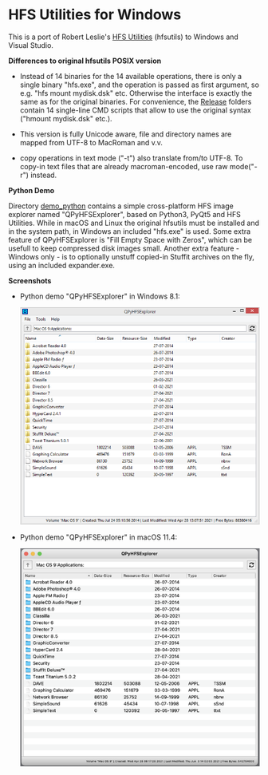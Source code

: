 # HFS Utilities for Windows

This is a port of Robert Leslie's [HFS Utilities](https://www.mars.org/home/rob/proj/hfs/) (hfsutils) to Windows and Visual Studio.

**Differences to original hfsutils POSIX version**

* Instead of 14 binaries for the 14 available operations, there is only a single binary "hfs.exe", and the operation is passed as first argument, so e.g. "hfs mount mydisk.dsk" etc. Otherwise the interface is exactly the same as for the original binaries. For convenience, the [Release](Release/Win32/) folders contain 14 single-line CMD scripts that allow to use the original syntax ("hmount mydisk.dsk" etc.).

* This version is fully Unicode aware, file and directory names are mapped from UTF-8 to MacRoman and v.v.

* copy operations in text mode ("-t") also translate from/to UTF-8. To copy-in text files that are already macroman-encoded, use raw mode("-r") instead.

**Python Demo**

Directory [demo_python](demo_python/) contains a simple cross-platform HFS image explorer named "QPyHFSExplorer", based on Python3, PyQt5 and HFS Utilities. While in macOS and Linux the original hfsutils must be installed and in the system path, in Windows an included "hfs.exe" is used. Some extra feature of QPyHFSExplorer is "Fill Empty Space with Zeros", which can be usefull to keep compressed disk images small. Another extra feature - Windows only - is to optionally unstuff copied-in Stuffit archives on the fly, using an included expander.exe.

**Screenshots**

* Python demo "QPyHFSExplorer" in Windows 8.1:

  ![](screenshots/win.png)

* Python demo "QPyHFSExplorer" in macOS 11.4:

  ![](screenshots/macos.png)
